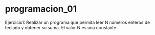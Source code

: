 # programacion_01
Ejercicio1: Realizar un programa que permita leer N números enteros de teclado y obtener su suma. El valor N es una constante
